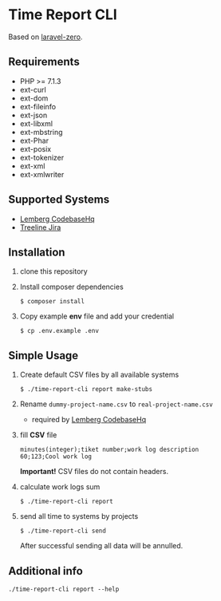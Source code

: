 # Time Report CLI

Based on [laravel-zero](http://laravel-zero.com/).

## Requirements

* PHP >= 7.1.3
* ext-curl
* ext-dom
* ext-fileinfo
* ext-json
* ext-libxml
* ext-mbstring
* ext-Phar
* ext-posix
* ext-tokenizer
* ext-xml
* ext-xmlwriter

## Supported Systems

* [Lemberg CodebaseHq](https://www.codebasehq.com/)
* [Treeline Jira](https://www.atlassian.com/software/jira)

## Installation

1. clone this repository

2. Install composer dependencies

    ```
    $ composer install
    ```

3. Copy example **env** file and add your credential

    ```
    $ cp .env.example .env
    ```

## Simple Usage

1. Create default CSV files by all available systems 

    ```
    $ ./time-report-cli report make-stubs
    ```

2. Rename `dummy-project-name.csv` to `real-project-name.csv`
    * required by [Lemberg CodebaseHq](https://www.codebasehq.com/)
    
3. fill **CSV** file

    ```
    minutes(integer);tiket number;work log description
    60;123;Cool work log
    ```
    **Important!** CSV files do not contain headers.

4. calculate work logs sum 

    ```
    $ ./time-report-cli report
    ```
    
5. send all time to systems by projects 

    ```
    $ ./time-report-cli send
    ```
    
    After successful sending all data will be annulled.


## Additional info

```
./time-report-cli report --help
```
